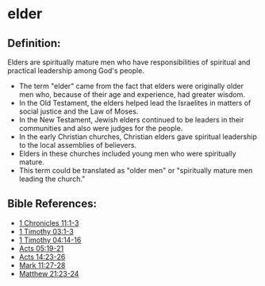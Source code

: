 # elder #

## Definition: ##

Elders are spiritually mature men who have responsibilities of spiritual and practical leadership among God's people.

* The term "elder" came from the fact that elders were originally older men who, because of their age and experience, had greater wisdom.
* In the Old Testament, the elders helped lead the Israelites in matters of social justice and the Law of Moses.
* In the New Testament, Jewish elders continued to be leaders in their communities and also were judges for the people.
* In the early Christian churches, Christian elders gave spiritual leadership to the local assemblies of believers.
* Elders in these churches included young men who were spiritually mature.
* This term could be translated as "older men" or "spiritually mature men leading the church."

## Bible References: ##

* [1 Chronicles 11:1-3](https://door43.org/en/bible/notes/1ch/11/01)
* [1 Timothy 03:1-3](https://door43.org/en/bible/notes/1ti/03/01)
* [1 Timothy 04:14-16](https://door43.org/en/bible/notes/1ti/04/14)
* [Acts 05:19-21](https://door43.org/en/bible/notes/act/05/19)
* [Acts 14:23-26](https://door43.org/en/bible/notes/act/14/23)
* [Mark 11:27-28](https://door43.org/en/bible/notes/mrk/11/27)
* [Matthew 21:23-24](https://door43.org/en/bible/notes/mat/21/23)
